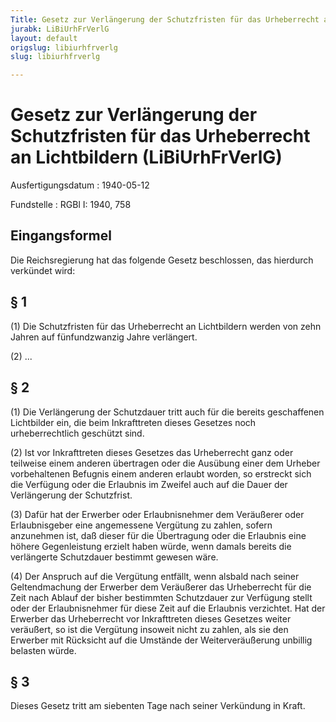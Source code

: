 ```yaml
---
Title: Gesetz zur Verlängerung der Schutzfristen für das Urheberrecht an Lichtbildern
jurabk: LiBiUrhFrVerlG
layout: default
origslug: libiurhfrverlg
slug: libiurhfrverlg

---
```


# Gesetz zur Verlängerung der Schutzfristen für das Urheberrecht an Lichtbildern (LiBiUrhFrVerlG)

Ausfertigungsdatum
:   1940-05-12

Fundstelle
:   RGBl I: 1940, 758



## Eingangsformel

Die Reichsregierung hat das folgende Gesetz beschlossen, das hierdurch verkündet wird:


## § 1

(1) Die Schutzfristen für das Urheberrecht an Lichtbildern werden von zehn Jahren auf fünfundzwanzig Jahre verlängert.

(2) ...


## § 2

(1) Die Verlängerung der Schutzdauer tritt auch für die bereits geschaffenen Lichtbilder ein, die beim Inkrafttreten dieses Gesetzes noch urheberrechtlich geschützt sind.

(2) Ist vor Inkrafttreten dieses Gesetzes das Urheberrecht ganz oder teilweise einem anderen übertragen oder die Ausübung einer dem Urheber vorbehaltenen Befugnis einem anderen erlaubt worden, so erstreckt sich die Verfügung oder die Erlaubnis im Zweifel auch auf die Dauer der Verlängerung der Schutzfrist.

(3) Dafür hat der Erwerber oder Erlaubnisnehmer dem Veräußerer oder Erlaubnisgeber eine angemessene Vergütung zu zahlen, sofern anzunehmen ist, daß dieser für die Übertragung oder die Erlaubnis eine höhere Gegenleistung erzielt haben würde, wenn damals bereits die verlängerte Schutzdauer bestimmt gewesen wäre.

(4) Der Anspruch auf die Vergütung entfällt, wenn alsbald nach seiner Geltendmachung der Erwerber dem Veräußerer das Urheberrecht für die Zeit nach Ablauf der bisher bestimmten Schutzdauer zur Verfügung stellt oder der Erlaubnisnehmer für diese Zeit auf die Erlaubnis verzichtet. Hat der Erwerber das Urheberrecht vor Inkrafttreten dieses Gesetzes weiter veräußert, so ist die Vergütung insoweit nicht zu zahlen, als sie den Erwerber mit Rücksicht auf die Umstände der Weiterveräußerung unbillig belasten würde.


## § 3

Dieses Gesetz tritt am siebenten Tage nach seiner Verkündung in Kraft.

